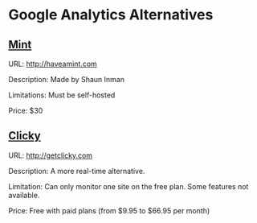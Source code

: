 # Google Analytics Alternatives

## [Mint](http://haveamint.com)

URL: http://haveamint.com

Description: Made by Shaun Inman

Limitations: Must be self-hosted

Price: $30

## [Clicky](http://getclicky.com)

URL: http://getclicky.com

Description: A more real-time alternative.

Limitation: Can only monitor one site on the free plan. Some features not
available.

Price: Free with paid plans (from $9.95 to $66.95 per month)
